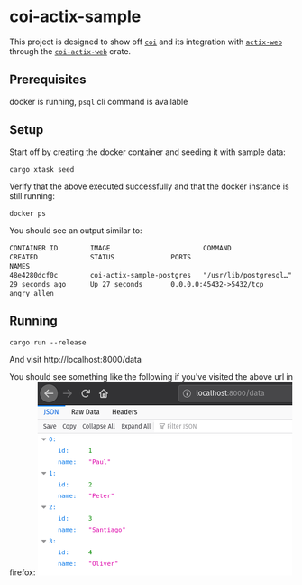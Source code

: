 # coi-actix-sample

This project is designed to show off [`coi`] and its integration with [`actix-web`] through the [`coi-actix-web`] crate.

[`coi`]: https://github.com/Nashenas88/coi
[`actix-web`]: https://github.com/actix/actix-web
[`coi-actix-web`]: https://github.com/Nashenas88/coi-actix-web

## Prerequisites
docker is running, `psql` cli command is available

## Setup
Start off by creating the docker container and seeding it with sample data:

```
cargo xtask seed
```

Verify that the above executed successfully and that the docker instance is still running:
```
docker ps
```
You should see an output similar to:
```
CONTAINER ID        IMAGE                       COMMAND                  CREATED             STATUS              PORTS                     NAMES
48e4280dcf0c        coi-actix-sample-postgres   "/usr/lib/postgresql…"   29 seconds ago      Up 27 seconds       0.0.0.0:45432->5432/tcp   angry_allen
```

## Running

```
cargo run --release
```

And visit http://localhost:8000/data

You should see something like the following if you've visited the above url in firefox:
![](data.png)
